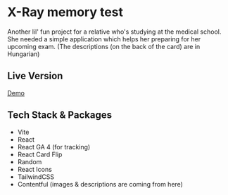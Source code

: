 # X-Ray memory test

Another lil' fun project for a relative who's studying at the medical school.
She needed a simple application which helps her preparing for her upcoming exam.
(The descriptions (on the back of the card) are in Hungarian)

## Live Version

[Demo](https://xray-memory-test.netlify.app)

## Tech Stack & Packages

- Vite
- React
- React GA 4 (for tracking)
- React Card Flip
- Random
- React Icons
- TailwindCSS
- Contentful (images & descriptions are coming from here)
